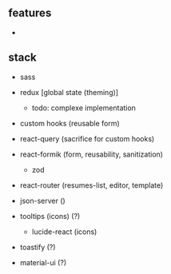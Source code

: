 ## features
- 

## stack
- sass
- redux [global state (theming)]
    - todo: complexe implementation
- custom hooks (reusable form)
- react-query (sacrifice for custom hooks)
- react-formik (form, reusability, sanitization)
    - zod
- react-router (resumes-list, editor, template)
- json-server ()

- tooltips (icons) (?)
    - lucide-react (icons)
- toastify (?)
- material-ui (?)